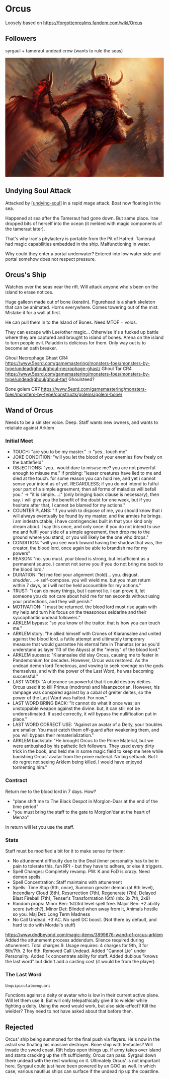 # Orcus
Loosely based on https://forgottenrealms.fandom.com/wiki/Orcus

## Followers
syrgaul + tameraut undead crew (wants to rule the seas)

![](orcus.jpg)
## Undying Soul Attack
Attacked by [[undying-soul]] in a rapid mage attack.
Boat now floating in the sea.

Happened at sea after the Tameraut had gone down. But same place.
Irae dropped bits of herself into the ocean (it melded with magic components of the tameraut later).

That's why Irae's phylactery is portable from the Pit of Hatred.
Tameraut had magic capabilities embedded in the ship. Malfunctioning in water.

Why could they enter a portal underwater?
Entered into low water side and portal somehow does not respect pressure.

## Orcus's Ship
Watches over the seas near the rift. Will attack anyone who's been on the island to erase notices.

Huge galleon made out of bone (keratin). Figurehead is a shark skeleton that can be animated. Horns everywhere.
Comes towering out of the mist. Mistake it for a wall at first.

He can pull them in to the Island of Bones.
Need MTOF + volos.

They can escape with Lee/other magic... Otherwise it's a fucked up battle where they are captured and brought to island of bones. Arena on the island to turn people evil. Paladdin is delicious for them. Only way out is to become an oath breaker.

Ghoul Necrophage Ghast CR4
https://www.5esrd.com/gamemastering/monsters-foes/monsters-by-type/undead/ghoul/ghoul-necrophage-ghast/
Ghoul Tar CR4
https://www.5esrd.com/gamemastering/monsters-foes/monsters-by-type/undead/ghoul/ghoul-tar/
Ghoulsteed?

Bone golem CR7
https://www.5esrd.com/gamemastering/monsters-foes/monsters-by-type/constructs/golems/golem-bone/

## Wand of Orcus
Needs to be a sinister voice. Deep.
Staff wants new owners, and wants to retaliate against Arklem

### Initial Meet
- TOUCH: "are you to be my master." -> "yes.. touch me"
- JOKE CONDITION: "will you let the blood of your enemies flow freely on the battlefield"
- OBJECTIONS: "you.. would dare to misuse me? you are not powerful enough to misuse me." if probing: "lesser creatures have lied to me and died at the touch. for some reason you can hold me, and yet i cannot sense your intent as of yet. REGARDLESS; if you do not intend to fulful your part of a simple agreement, then all forms of maladies will befall you." -> "it is simple....:" (only bringing back clause is necessary), then say. i will give you the benefit of the doubt for one week, but if you hesitate after that, I cannot be blamed for my actions."
- COUNTER PLANS: "if you wish to dispose of me, you should know that i will always eventually be found by my master, and the armies he brings. i am indestructable, i have contingencies built in that your kind only dream about. I say this once, and only once: if you do not intend to use me and fulfil your side of a simple agreement, then drop me to the ground where you stand, or you will likely be the one who drops."
- CONDITION: "will you see work toward having the shadow that was, the creator, the blood lord, once again be able to brandish me for my powers"
- REASON: "no. you must. your blood is strong, but insufficient as a permanent source. i cannot not serve you if you do not bring me back to the blood lord."
- DURATION: "let me feel your alignment (hold)... you. disgust. *shudder*....-> self-compose. you will wield me. but you must return within 7 days, or i will not be held accountible for my actions."
- TRUST: "i can do many things, but I cannot lie. I can prove it, let someone you do not care about hold me for ten seconds without using your protections, and they will perish."
- MOTIVATION: "i must be returned. the blood lord must rise again with my help and turn his focus on the treasonous seldarine and their syccophantic undead followers."
- ARKLEM bypass: "so you know of the traitor. that is how you can touch me."
- ARKLEM story: "he allied himself with Crones of Kiaransalee and united against the blood lord. a futile attempt and ultimately temporary measure that would guarantee his eternal fate in Thanatos (or as you'd understand as layer 113 of the Abyss) at the "mercy" of the blood lord."
- ARKLEM sucesss: "Kiaransalee did slay Orcus, causing me to fester in Pandemonium for decades. However, Orcus was restored. As the undead demon lord Tenebrous, and vowing to seek revenge on the gods themselves, and with the power of the Last Word, he was becoming successful."
- LAST WORD: "A utterance so powerful that it could destroy deities. Orcus used it to kill Primus (modrons) and Maanzecorian. However, his rampage was conspired against by a cabal of greiter deites, so the power of the Last Word was halted. For now."
- LAST WORD BRING BACK: "It cannot do what it once was; an unstoppable weapon against the divine. but, it can still not be underestimated. If used correctly, it will bypass the nullification put in place."
- LAST WORD CORRECT USE: "Against an avatar of a Deity, your troubles are smaller. You must catch them off-guard after weakening them, and you will bypass their rematerialization."
- ARKLEM backstab: "He brought Orcus to the Prime Material, but we were ambushed by his pathetic lich followers. They used every dirty trick in the book, and held me in some magic field to keep me here while banishing Orcus' avatar from the prime material. No big setback. But I do regret not seeing Arklem being killed. I would have enjoyed tormenting him."

### Contract
Return me to the blood lord in 7 days. How?

- "plane shift me to The Black Despot in Morglon-Daar at the end of the time period"
- "you must bring the staff to the gate to Morglon'dar at the heart of Menzo"

In return will let you use the staff.

### Stats
Staff must be modified a bit for it to make sense for them:
- No attunement difficulty due to the Deal (inner personality has to be in pain to tolerate this, fun RP) - but they have to adhere, or else it triggers.
- Spell Changes: Completely revamp. PW: K and FoD is crazy. Need demon spells.
- Spell Concentration: Staff maintains with attunement
- Spells: Time Stop (9th, once), Summon greater demon (at 8th level), Incendiary Cloud (8th), Resurrection (7th), Regenerate (7th), Delayed Blast Fireball (7th), Tenser's Transformation (6th) (nb: 3x 7th, 2x8)
- Random props: Minor Ben: 1st/3rd level spell free. Major Ben: +2 ability score (which?), Minor Det: Blinded when away from it, Animals hostile so you. Maj Det: Long Term Madness
- No Call Undead. +3 AC. No spell DC boost. (Not there by default, and hard to do with Mordai's stuff)

https://www.dndbeyond.com/magic-items/3899876-wand-of-orcus-arklem
Added the attunement process addendum. Silence required during attunement.
Total charges 9. Usage requires: 4 charges for 9th, 3 for 8th/7th. 2 for 6th.
Removed Call Undead. Added "Cannot Lie" under Personality.
Added 1x concentrate ability for staff.
Added dubious "knows the last word" but didn't add a casting cost (it would be from the player).

### The Last Word
`Unquipiculalmenguari`

Functions against a deity or avatar who is low in their current active plane.
Will let them use it.
But will only telepathically give it to wielder while fighting a deity.
Using the word would work, but also side-effect? Kill the wielder? They need to not have asked about that before then.

## Rejected
Orcus' ship being summoned for the final push via flayers.
He's now in the astral sea floating his massive destroyer. Bone ship with tentacles?
Will invade the sword coast. Rift helps open things up.
If army takes over island and starts cracking up the rift sufficiently, Orcus can pass.
Syrgaul down there undead with the rest working on it.
Ultimately Orcus' is not important here. Syrgaul could just have been powered by an GOO as well.
In which case, various nautilus ships can surface if the undead rip up the coastline.

[//begin]: # "Autogenerated link references for markdown compatibility"
[undying-soul]: ../factions/undying-soul "Undying Soul"
[//end]: # "Autogenerated link references"
